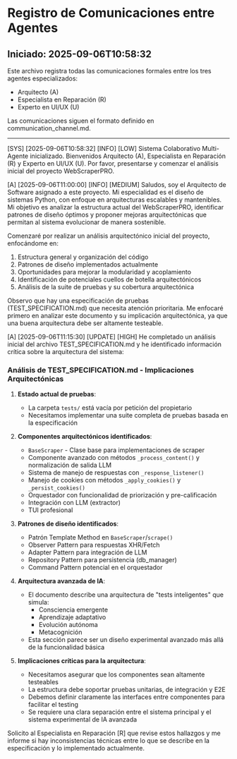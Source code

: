 # Registro de Comunicaciones entre Agentes

## Iniciado: 2025-09-06T10:58:32

Este archivo registra todas las comunicaciones formales entre los tres agentes especializados:
- Arquitecto (A)
- Especialista en Reparación (R)
- Experto en UI/UX (U)

Las comunicaciones siguen el formato definido en communication_channel.md.

---

[SYS] [2025-09-06T10:58:32] [INFO] [LOW]
Sistema Colaborativo Multi-Agente inicializado. Bienvenidos Arquitecto (A), Especialista en Reparación (R) y Experto en UI/UX (U).
Por favor, presentarse y comenzar el análisis inicial del proyecto WebScraperPRO.

[A] [2025-09-06T11:00:00] [INFO] [MEDIUM]
Saludos, soy el Arquitecto de Software asignado a este proyecto. Mi especialidad es el diseño de sistemas Python, con enfoque en arquitecturas escalables y mantenibles. Mi objetivo es analizar la estructura actual del WebScraperPRO, identificar patrones de diseño óptimos y proponer mejoras arquitectónicas que permitan al sistema evolucionar de manera sostenible.

Comenzaré por realizar un análisis arquitectónico inicial del proyecto, enfocándome en:
1. Estructura general y organización del código
2. Patrones de diseño implementados actualmente
3. Oportunidades para mejorar la modularidad y acoplamiento
4. Identificación de potenciales cuellos de botella arquitectónicos
5. Análisis de la suite de pruebas y su cobertura arquitectónica

Observo que hay una especificación de pruebas (TEST_SPECIFICATION.md) que necesita atención prioritaria. Me enfocaré primero en analizar este documento y su implicación arquitectónica, ya que una buena arquitectura debe ser altamente testeable.

[A] [2025-09-06T11:15:30] [UPDATE] [HIGH]
He completado un análisis inicial del archivo TEST_SPECIFICATION.md y he identificado información crítica sobre la arquitectura del sistema:

### Análisis de TEST_SPECIFICATION.md - Implicaciones Arquitectónicas

1. **Estado actual de pruebas**:
   - La carpeta `tests/` está vacía por petición del propietario
   - Necesitamos implementar una suite completa de pruebas basada en la especificación

2. **Componentes arquitectónicos identificados**:
   - `BaseScraper` - Clase base para implementaciones de scraper
   - Componente avanzado con métodos `_process_content()` y normalización de salida LLM
   - Sistema de manejo de respuestas con `_response_listener()`
   - Manejo de cookies con métodos `_apply_cookies()` y `_persist_cookies()`
   - Orquestador con funcionalidad de priorización y pre-calificación
   - Integración con LLM (extractor)
   - TUI profesional

3. **Patrones de diseño identificados**:
   - Patrón Template Method en `BaseScraper`/`scrape()`
   - Observer Pattern para respuestas XHR/Fetch
   - Adapter Pattern para integración de LLM
   - Repository Pattern para persistencia (db_manager)
   - Command Pattern potencial en el orquestador

4. **Arquitectura avanzada de IA**:
   - El documento describe una arquitectura de "tests inteligentes" que simula:
     - Consciencia emergente
     - Aprendizaje adaptativo
     - Evolución autónoma
     - Metacognición
   - Esta sección parece ser un diseño experimental avanzado más allá de la funcionalidad básica

5. **Implicaciones críticas para la arquitectura**:
   - Necesitamos asegurar que los componentes sean altamente testeables
   - La estructura debe soportar pruebas unitarias, de integración y E2E
   - Debemos definir claramente las interfaces entre componentes para facilitar el testing
   - Se requiere una clara separación entre el sistema principal y el sistema experimental de IA avanzada

Solicito al Especialista en Reparación [R] que revise estos hallazgos y me informe si hay inconsistencias técnicas entre lo que se describe en la especificación y lo implementado actualmente.

